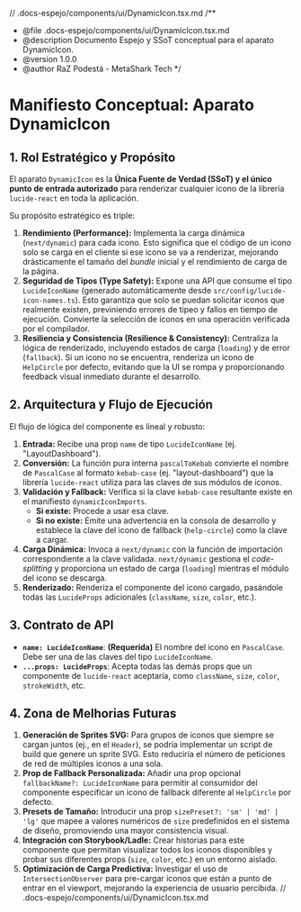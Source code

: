 // .docs-espejo/components/ui/DynamicIcon.tsx.md
/\*\*

- @file .docs-espejo/components/ui/DynamicIcon.tsx.md
- @description Documento Espejo y SSoT conceptual para el aparato DynamicIcon.
- @version 1.0.0
- @author RaZ Podestá - MetaShark Tech
  \*/

# Manifiesto Conceptual: Aparato DynamicIcon

## 1. Rol Estratégico y Propósito

El aparato `DynamicIcon` es la **Única Fuente de Verdad (SSoT) y el único punto de entrada autorizado** para renderizar cualquier icono de la librería `lucide-react` en toda la aplicación.

Su propósito estratégico es triple:

1.  **Rendimiento (Performance):** Implementa la carga dinámica (`next/dynamic`) para cada icono. Esto significa que el código de un icono solo se carga en el cliente si ese icono se va a renderizar, mejorando drásticamente el tamaño del _bundle_ inicial y el rendimiento de carga de la página.
2.  **Seguridad de Tipos (Type Safety):** Expone una API que consume el tipo `LucideIconName` (generado automáticamente desde `src/config/lucide-icon-names.ts`). Esto garantiza que solo se puedan solicitar iconos que realmente existen, previniendo errores de tipeo y fallos en tiempo de ejecución. Convierte la selección de iconos en una operación verificada por el compilador.
3.  **Resiliencia y Consistencia (Resilience & Consistency):** Centraliza la lógica de renderizado, incluyendo estados de carga (`loading`) y de error (`fallback`). Si un icono no se encuentra, renderiza un icono de `HelpCircle` por defecto, evitando que la UI se rompa y proporcionando feedback visual inmediato durante el desarrollo.

## 2. Arquitectura y Flujo de Ejecución

El flujo de lógica del componente es lineal y robusto:

1.  **Entrada:** Recibe una prop `name` de tipo `LucideIconName` (ej. "LayoutDashboard").
2.  **Conversión:** La función pura interna `pascalToKebab` convierte el nombre de `PascalCase` al formato `kebab-case` (ej. "layout-dashboard") que la librería `lucide-react` utiliza para las claves de sus módulos de iconos.
3.  **Validación y Fallback:** Verifica si la clave `kebab-case` resultante existe en el manifiesto `dynamicIconImports`.
    - **Si existe:** Procede a usar esa clave.
    - **Si no existe:** Emite una advertencia en la consola de desarrollo y establece la clave del icono de fallback (`help-circle`) como la clave a cargar.
4.  **Carga Dinámica:** Invoca a `next/dynamic` con la función de importación correspondiente a la clave validada. `next/dynamic` gestiona el _code-splitting_ y proporciona un estado de carga (`loading`) mientras el módulo del icono se descarga.
5.  **Renderizado:** Renderiza el componente del icono cargado, pasándole todas las `LucideProps` adicionales (`className`, `size`, `color`, etc.).

## 3. Contrato de API

- **`name: LucideIconName`**: **(Requerida)** El nombre del icono en `PascalCase`. Debe ser una de las claves del tipo `LucideIconName`.
- **`...props: LucideProps`**: Acepta todas las demás props que un componente de `lucide-react` aceptaría, como `className`, `size`, `color`, `strokeWidth`, etc.

## 4. Zona de Melhorias Futuras

1.  **Generación de Sprites SVG:** Para grupos de iconos que siempre se cargan juntos (ej., en el `Header`), se podría implementar un script de build que genere un sprite SVG. Esto reduciría el número de peticiones de red de múltiples iconos a una sola.
2.  **Prop de Fallback Personalizada:** Añadir una prop opcional `fallbackName?: LucideIconName` para permitir al consumidor del componente especificar un icono de fallback diferente al `HelpCircle` por defecto.
3.  **Presets de Tamaño:** Introducir una prop `sizePreset?: 'sm' | 'md' | 'lg'` que mapee a valores numéricos de `size` predefinidos en el sistema de diseño, promoviendo una mayor consistencia visual.
4.  **Integración con Storybook/Ladle:** Crear historias para este componente que permitan visualizar todos los iconos disponibles y probar sus diferentes props (`size`, `color`, etc.) en un entorno aislado.
5.  **Optimización de Carga Predictiva:** Investigar el uso de `IntersectionObserver` para pre-cargar iconos que están a punto de entrar en el viewport, mejorando la experiencia de usuario percibida.
    // .docs-espejo/components/ui/DynamicIcon.tsx.md
